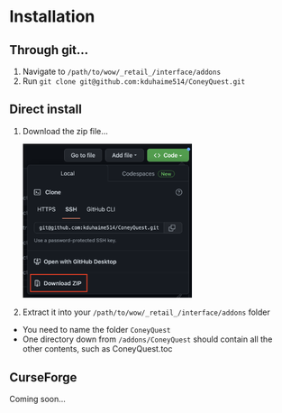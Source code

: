 # Installation

## Through git...
1. Navigate to `/path/to/wow/_retail_/interface/addons`
2. Run `git clone git@github.com:kduhaime514/ConeyQuest.git`

## Direct install
1. Download the zip file...

    <img src="resources/readme-screenshot.png" alt="how-to-download" style="width:300px;"/>
2. Extract it into your `/path/to/wow/_retail_/interface/addons` folder
  * You need to name the folder `ConeyQuest`
  * One directory down from `/addons/ConeyQuest` should contain all the other contents, such as ConeyQuest.toc

## CurseForge
Coming soon...